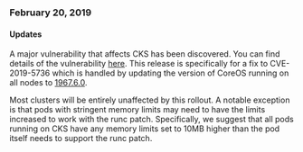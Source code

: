 ### February 20, 2019

#### Updates

A major vulnerability that affects CKS has been discovered. You can find details of the vulnerability [here](https://cve.mitre.org/cgi-bin/cvename.cgi?name=CVE-2019-5736). This release is specifically for a fix to CVE-2019-5736 which is handled by updating the version of CoreOS running on all nodes to [1967.6.0](https://coreos.com/releases/#1967.6.0).

Most clusters will be entirely unaffected by this rollout. A notable exception is that pods with stringent memory limits may need to have the limits increased to work with the runc patch. Specifically, we suggest that all pods running on CKS have any memory limits set to 10MB higher than the pod itself needs to support the runc patch.

